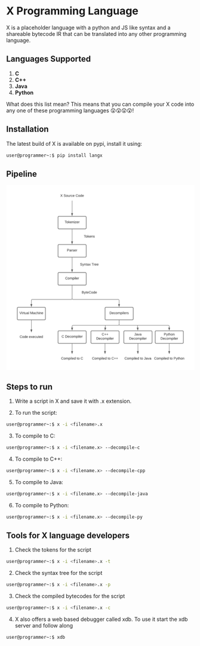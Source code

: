 # X Programming Language

X is a placeholder language with a python and JS like syntax and a shareable bytecode IR that can be translated into any other programming language.

## Languages Supported

1. **C**
2. **C++**
3. **Java**
4. **Python**

What does this list mean? This means that you can compile your X code into any one of these programming languages 😲😲😲😲!

## Installation

The latest build of X is available on pypi, install it using:

```bash
user@programmer~:$ pip install langx
```

## Pipeline

<p align="center">
    <img src="https://github.com/frankhart2018/X/blob/master/images/X-pipeline.png">
<p>

## Steps to run

1. Write a script in X and save it with .x extension.

2. To run the script:

```bash
user@programmer~:$ x -i <filename>.x
```

3. To compile to C:

```bash
user@programmer~:$ x -i <filename.x> --decompile-c
```

4. To compile to C++:

```bash
user@programmer~:$ x -i <filename.x> --decompile-cpp
```

5. To compile to Java:

```bash
user@programmer~:$ x -i <filename.x> --decompile-java
```

6. To compile to Python:

```bash
user@programmer~:$ x -i <filename.x> --decompile-py
```

## Tools for X language developers

1. Check the tokens for the script

```bash
user@programmer~:$ x -i <filename>.x -t
```

2. Check the syntax tree for the script

```bash
user@programmer~:$ x -i <filename>.x -p
```

3. Check the compiled bytecodes for the script

```bash
user@programmer~:$ x -i <filename>.x -c
```

4. X also offers a web based debugger called xdb. To use it start the xdb server and follow along

```bash
user@programmer~:$ xdb
```